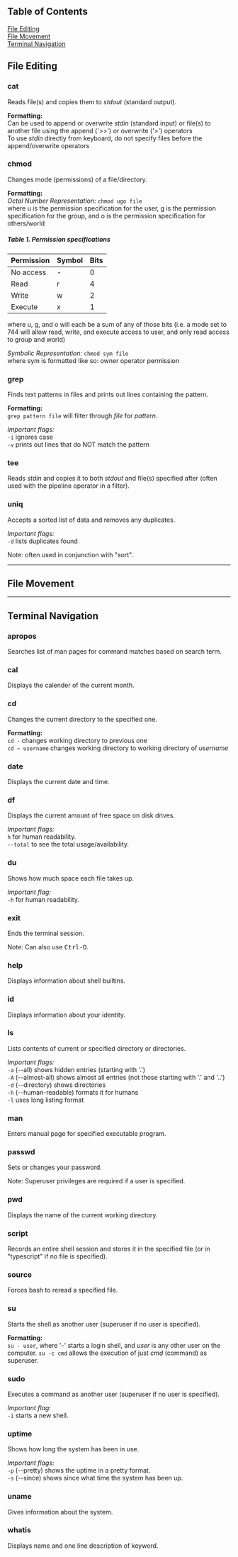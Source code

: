 ## Table of Contents

[File Editing](https://github.com/francescasiconolfi/Personal-Notes/blob/main/Linux-Commands-I-Actually-Use.md#file-editing)\
[File Movement](https://github.com/francescasiconolfi/Personal-Notes/blob/main/Linux-Commands-I-Actually-Use.md#file-movement)\
[Terminal Navigation](https://github.com/francescasiconolfi/Personal-Notes/blob/main/Linux-Commands-I-Actually-Use.md#terminal-navigation)


## File Editing

### cat
Reads file(s) and copies them to *stdout* (standard output).

**Formatting:**\
Can be used to append or overwrite *stdin* (standard input) or file(s) to another file using the append ('>>') or overwrite ('>') operators\
To use *stdin* directly from keyboard, do not specify files before the append/overwrite operators

### chmod
Changes mode (permissions) of a file/directory.

**Formatting:**\
*Octal Number Representation:* `chmod ugo file`\
where u is the permission specification for the user, g is the permission specification for the group, and o is the permission specification for others/world

##### Table 1. Permission specifications
| Permission | Symbol | Bits |
| --- | --- | --- |
| No access | - | 0 |
| Read | r | 4 |
| Write | w | 2 |
| Execute | x | 1 |

where u, g, and o will each be a sum of any of those bits (i.e. a mode set to 744 will allow read, write, and execute access to user, and only read access to group and world)

*Symbolic Representation:* `chmod sym file`\
where sym is formatted like so: owner operator permission


### grep
Finds text patterns in files and prints out lines containing the pattern.

**Formatting:**\
`grep pattern file` will filter through *file* for *pattern*.

*Important flags:*\
`-i` ignores case\
`-v` prints out lines that do NOT match the pattern

### tee
Reads *stdin* and copies it to both *stdout* and file(s) specified after (often used with the pipeline operator in a filter).

### uniq
Accepts a sorted list of data and removes any duplicates.

*Important flags:*\
`-d` lists duplicates found

Note: often used in conjunction with "sort".

---

## File Movement

---

## Terminal Navigation

### apropos
Searches list of man pages for command matches based on search term.

### cal
Displays the calender of the current month.

### cd
Changes the current directory to the specified one.

**Formatting:**\
`cd -` changes working directory to previous one\
`cd ~ username` changes working directory to working directory of *username*

### date
Displays the current date and time.

### df
Displays the current amount of free space on disk drives.

*Important flags:*\
`h` for human readability.\
`--total` to see the total usage/availability.

### du
Shows how much space each file takes up.

*Important flag:*\
`-h` for human readability.

### exit
Ends the terminal session.

Note: Can also use <kbd>Ctrl-D</kbd>.

### help
Displays information about shell builtins.

### id
Displays information about your identity.

### ls
Lists contents of current or specified directory or directories.

*Important flags:*\
`-a` (--all) shows hidden entries (starting with '.')\
`-A` (--almost-all) shows almost all entries (not those starting with '.' and '..')\
`-d` (--directory) shows directories\
`-h` (--human-readable) formats it for humans\
`-l` uses long listing format

### man
Enters manual page for specified executable program.

### passwd
Sets or changes your password.

Note: Superuser privileges are required if a user is specified.

### pwd
Displays the name of the current working directory.

### script
Records an entire shell session and stores it in the specified file (or in "typescript" if no file is specified).

### source
Forces bash to reread a specified file.

### su
Starts the shell as another user (superuser if no user is specified).

**Formatting:**\
`su - user`, where '-' starts a login shell, and *user* is any other user on the computer.
`su -c cmd` allows the execution of just *cmd* (command) as superuser.

### sudo
Executes a command as another user (superuser if no user is specified).

*Important flag:*\
`-i` starts a new shell.

### uptime
Shows how long the system has been in use.

*Important flags:*\
`-p` (--pretty) shows the uptime in a pretty format.\
`-s` (--since) shows since what time the system has been up.

### uname
Gives information about the system.

### whatis
Displays name and one line description of keyword.

